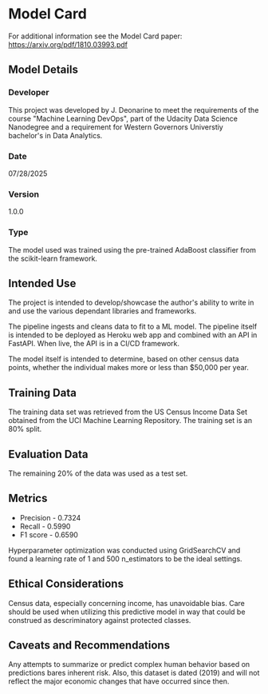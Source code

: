 # Model Card

For additional information see the Model Card paper: https://arxiv.org/pdf/1810.03993.pdf

## Model Details

### Developer
This project was developed by J. Deonarine to meet the requirements of the course "Machine Learning DevOps", part of the Udacity Data Science Nanodegree and a requirement for Western Governors Universtiy bachelor's in Data Analytics.

### Date
07/28/2025

### Version
1.0.0

### Type
The model used was trained using the pre-trained AdaBoost classifier from the scikit-learn framework.

## Intended Use
The project is intended to develop/showcase the author's ability to write in and use the various dependant libraries and frameworks.

The pipeline ingests and cleans data to fit to a ML model.  The pipeline itself is intended to be deployed as Heroku web app and combined with an API in FastAPI.  When live, the API is in a CI/CD framework.

The model itself is intended to determine, based on other census data points, whether the individual makes more or less than $50,000 per year.

## Training Data
The training data set was retrieved from the US Census Income Data Set obtained from the UCI Machine Learning Repository.  The training set is an 80% split.

## Evaluation Data
The remaining 20% of the data was used as a test set.

## Metrics
* Precision - 0.7324
* Recall - 0.5990
* F1 score - 0.6590

Hyperparameter optimization was conducted using GridSearchCV and found a learning rate of 1 and 500 n_estimators to be the ideal settings.  

## Ethical Considerations
Census data, especially concerning income, has unavoidable bias.  Care should be used when utilizing this predictive model in way that could be construed as descriminatory against protected classes.

## Caveats and Recommendations
Any attempts to summarize or predict complex human behavior based on predictions bares inherent risk.  Also, this dataset is dated (2019) and will not reflect the major economic changes that have occurred since then.